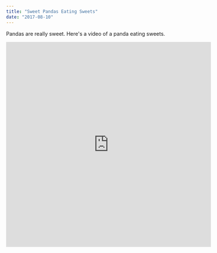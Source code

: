 ```yaml
---
title: "Sweet Pandas Eating Sweets"
date: "2017-08-10"
---
```

Pandas are really sweet.
Here's a video of a panda eating sweets.
<iframe width="560" height="560" src="https://www.youtube.com/embed/4n0xNbfJLR8" frameborder="0" allowfullscreen></iframe>